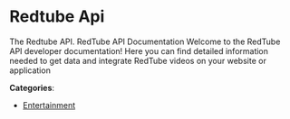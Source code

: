 # Redtube Api

The Redtube API.  RedTube API Documentation Welcome to the RedTube API developer documentation! Here you can find detailed information needed to get data and integrate RedTube videos on your website or application

**Categories**:

- [Entertainment](https://github/apis-list/apis-list#entertainment)




